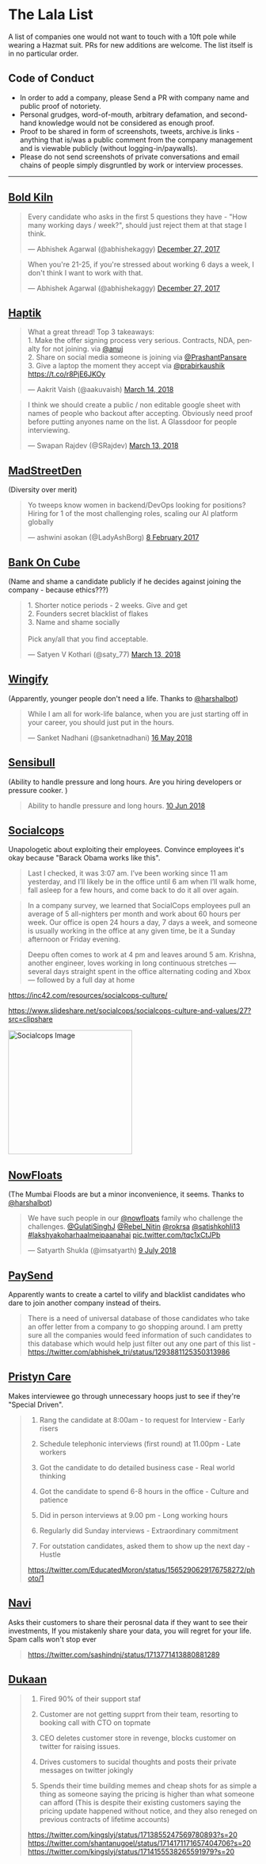 # The Lala List
A list of companies one would not want to touch with a 10ft pole while wearing a Hazmat suit. PRs for new additions are welcome. The list itself is in no particular order.

## Code of Conduct 
- In order to add a company, please Send a PR with company name and public proof of notoriety. 
- Personal grudges, word-of-mouth, arbitrary defamation, and second-hand knowledge would not be considered as enough proof. 
- Proof to be shared in form of screenshots, tweets, archive.is links - anything that is/was a public comment from the company management and is viewable publicly (without logging-in/paywalls). 
- Please do not send screenshots of private conversations and email chains of people simply disgruntled by work or interview processes. 

---
## [Bold Kiln](https://www.boldkiln.com/)

<blockquote class="twitter-tweet"><p lang="en" dir="ltr">Every candidate who asks in the first 5 questions they have - &quot;How many working days / week?&quot;, should just reject them at that stage I think.</p>&mdash; Abhishek Agarwal (@abhishekaggy) <a href="https://twitter.com/abhishekaggy/status/946022442895474688">December 27, 2017</a></blockquote>

<blockquote class="twitter-tweet"><p lang="en" dir="ltr">When you&#39;re 21-25, if you&#39;re stressed about working 6 days a week, I don&#39;t think I want to work with that.</p>&mdash; Abhishek Agarwal (@abhishekaggy) <a href="https://twitter.com/abhishekaggy/status/946032330283429889">December 27, 2017</a></blockquote>

## [Haptik](https://haptik.ai/)

<blockquote class="twitter-tweet" data-lang="en"><p lang="en" dir="ltr">What a great thread! Top 3 takeaways:<br>1. Make the offer signing process very serious. Contracts, NDA, penalty for not joining. via <a href="https://twitter.com/anuj?ref_src=twsrc%5Etfw">@anuj</a><br>2. Share on social media someone is joining via <a href="https://twitter.com/PrashantPansare?ref_src=twsrc%5Etfw">@PrashantPansare</a><br>3. Give a laptop the moment they accept via <a href="https://twitter.com/prabirkaushik?ref_src=twsrc%5Etfw">@prabirkaushik</a> <a href="https://t.co/r8PjE6JKOy">https://t.co/r8PjE6JKOy</a></p>&mdash; Aakrit Vaish (@aakuvaish) <a href="https://twitter.com/aakuvaish/status/973818209328656384?ref_src=twsrc%5Etfw">March 14, 2018</a></blockquote>

<blockquote class="twitter-tweet" data-lang="en"><p lang="en" dir="ltr">I think we should create a public / non editable google sheet with names of people who backout after accepting. Obviously need proof before putting anyones name on the list. A Glassdoor for people interviewing.</p>&mdash; Swapan Rajdev (@SRajdev) <a href="https://twitter.com/SRajdev/status/973470138057060352?ref_src=twsrc%5Etfw">March 13, 2018</a></blockquote>

## [MadStreetDen](https://www.madstreetden.com/) 

(Diversity over merit)

<blockquote class="twitter-tweet" data-lang="en-gb"><p lang="en" dir="ltr">Yo tweeps know women in backend/DevOps looking for positions? Hiring for 1 of the most challenging roles, scaling our AI platform globally</p>&mdash; ashwini asokan (@LadyAshBorg) <a href="https://twitter.com/LadyAshBorg/status/829234320141328384?ref_src=twsrc%5Etfw">8 February 2017</a></blockquote>

## [Bank On Cube](https://www.bankoncube.com/) 

(Name and shame a candidate publicly if he decides against joining the company - because ethics???)

<blockquote class="twitter-tweet" data-lang="en"><p lang="en" dir="ltr">1. Shorter notice periods - 2 weeks. Give and get<br>2. Founders secret blacklist of flakes<br>3. Name and shame socially <br><br>Pick any/all that you find acceptable.</p>&mdash; Satyen V Kothari (@saty_77) <a href="https://twitter.com/saty_77/status/973469970414780416?ref_src=twsrc%5Etfw">March 13, 2018</a></blockquote>

## [Wingify](https://wingify.com/) 

(Apparently, younger people don't need a life. Thanks to <a href="https://twitter.com/harshalbot">@harshalbot</a>)

<blockquote class="twitter-tweet" data-lang="en-gb"><p lang="en" dir="ltr">While I am all for work-life balance, when you are just starting off in your career, you should just put in the hours.</p>&mdash; Sanket Nadhani (@sanketnadhani) <a href="https://twitter.com/sanketnadhani/status/996725813385949184?ref_src=twsrc%5Etfw">16 May 2018</a></blockquote>

## [Sensibull](https://sensibull.com/)

(Ability to handle pressure and long hours. Are you hiring developers or pressure cooker. )

<blockquote class="twitter-tweet" data-lang="en-gb"><p lang="en" dir="ltr">Ability to handle pressure and long hours. <a href="https://twitter.com/BeSensibull/status/1005765392134856707">10 Jun 2018</a></blockquote>

## [Socialcops](https://socialcops.com/)

Unapologetic about exploiting their employees. Convince employees it's okay because "Barack Obama works like this".

> Last I checked, it was 3:07 am. I’ve been working since 11 am yesterday, and I’ll likely be in the office until 6 am when I’ll walk home, fall asleep for a few hours, and come back to do it all over again.

> In a company survey, we learned that SocialCops employees pull an average of 5 all-nighters per month and work about 60 hours per week. Our office is open 24 hours a day, 7 days a week, and someone is usually working in the office at any given time, be it a Sunday afternoon or Friday evening.

> Deepu often comes to work at 4 pm and leaves around 5 am. Krishna, another engineer, loves working in long continuous stretches — several days straight spent in the office alternating coding and Xbox — followed by a full day at home

https://inc42.com/resources/socialcops-culture/

https://www.slideshare.net/socialcops/socialcops-culture-and-values/27?src=clipshare

<img src="https://i.imgur.com/xEYC8Eb.png" alt="Socialcops Image" width="250" height="250">

## [NowFloats](https://www.nowfloats.com/) 

(The Mumbai Floods are but a minor inconvenience, it seems. Thanks to <a href="https://twitter.com/harshalbot">@harshalbot</a>)
<blockquote class="twitter-tweet" data-lang="en-gb"><p lang="en" dir="ltr">We have such people in our <a href="https://twitter.com/NowFloats?ref_src=twsrc%5Etfw">@nowfloats</a> family who challenge the challenges. <a href="https://twitter.com/GulatiSinghJ?ref_src=twsrc%5Etfw">@GulatiSinghJ</a> <a href="https://twitter.com/Rebel_Nitin?ref_src=twsrc%5Etfw">@Rebel_Nitin</a> <a href="https://twitter.com/rokrsa?ref_src=twsrc%5Etfw">@rokrsa</a> <a href="https://twitter.com/satishkohli13?ref_src=twsrc%5Etfw">@satishkohli13</a> <a href="https://twitter.com/hashtag/lakshyakoharhaalmeipaanahai?src=hash&amp;ref_src=twsrc%5Etfw">#lakshyakoharhaalmeipaanahai</a> <a href="https://t.co/tqc1xCtJPb">pic.twitter.com/tqc1xCtJPb</a></p>&mdash; Satyarth Shukla (@imsatyarth) <a href="https://twitter.com/imsatyarth/status/1016172434779590657?ref_src=twsrc%5Etfw">9 July 2018</a></blockquote>

## [PaySend](https://paysend.com/)

Apparently wants to create a cartel to vilify and blacklist candidates who dare to join another company instead of theirs.

> There is a need of universal database of those candidates who take an offer letter from a company to go shopping around. I am pretty sure all the companies would feed information of such candidates to this database which would help just filter out any one part of this list - https://twitter.com/abhishek_tri/status/1293881125350313986

## [Pristyn Care](https://www.pristyncare.com/)

Makes interviewee go through unnecessary hoops just to see if they're "Special Driven".
>
> 1. Rang the candidate at 8:00am - to request for Interview - Early risers
>
> 2. Schedule telephonic interviews (first round) at 11.00pm - Late workers
>
> 3. Got the candidate to do detailed business case - Real world thinking
>
> 4. Got the candidate to spend 6-8 hours in the office - Culture and patience
>
> 5. Did in person interviews at 9.00 pm - Long working hours
>
> 6. Regularly did Sunday interviews - Extraordinary commitment
>
> 7. For outstation candidates, asked them to show up the next day - Hustle
>
> https://twitter.com/EducatedMoron/status/1565290629176758272/photo/1

## [Navi](https://navi.com/)

Asks their customers to share their perosnal data if they want to see their investments, If you mistakenly share your data, you will regret for your life. Spam calls won't stop ever

> https://twitter.com/sashindnj/status/1713771413880881289
> 


## [Dukaan](https://mydukaan.io/)

> 1. Fired 90% of their support staf
>
> 2. Customer are not getting supprt from their team, resorting to booking call with CTO on topmate
> 
> 3. CEO deletes customer store in revenge, blocks customer on twitter for raising issues.
> 
> 4. Drives customers to sucidal thoughts and posts their private messages on twitter jokingly
> 
> 5. Spends their time building memes and cheap shots for as simple a thing as someone saying the pricing is higher than what someone can afford (This is despite their existing customers saying the pricing update happened without notice, and they also reneged on previous contracts of lifetime accounts)
> 
> https://twitter.com/kingslyj/status/1713855247569780893?s=20 
> https://twitter.com/shantanugoel/status/1714171171657404706?s=20
> https://twitter.com/kingslyj/status/1714155538265591979?s=20
